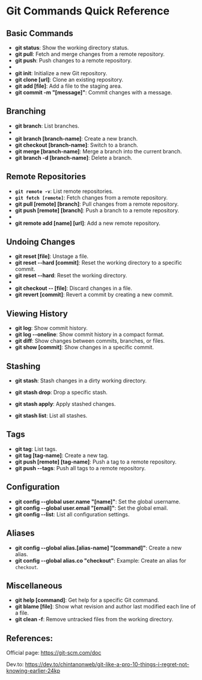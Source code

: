 # Git Commands Quick Reference

## Basic Commands
- **git status**: Show the working directory status.
- **git pull**: Fetch and merge changes from a remote repository.
- **git push**: Push changes to a remote repository.
-
- **git init**: Initialize a new Git repository.
- **git clone [url]**: Clone an existing repository.
- **git add [file]**: Add a file to the staging area.
- **git commit -m "[message]"**: Commit changes with a message.

## Branching
- **git branch**: List branches.
-
- **git branch [branch-name]**: Create a new branch.
- **git checkout [branch-name]**: Switch to a branch.
- **git merge [branch-name]**: Merge a branch into the current branch.
- **git branch -d [branch-name]**: Delete a branch.

## Remote Repositories
- **`git remote -v`**: List remote repositories.
- **`git fetch [remote]`**: Fetch changes from a remote repository.
- **git pull [remote] [branch]**: Pull changes from a remote repository.
- **git push [remote] [branch]**: Push a branch to a remote repository.
-
- **git remote add [name] [url]**: Add a new remote repository.

## Undoing Changes
- **git reset [file]**: Unstage a file.
- **git reset --hard [commit]**: Reset the working directory to a specific commit.
- **git reset --hard**: Reset the working directory.
- 
- **git checkout -- [file]**: Discard changes in a file.
- **git revert [commit]**: Revert a commit by creating a new commit.

## Viewing History
- **git log**: Show commit history.
- **git log --oneline**: Show commit history in a compact format.
- **git diff**: Show changes between commits, branches, or files.
- **git show [commit]**: Show changes in a specific commit.

## Stashing
- **git stash**: Stash changes in a dirty working directory.
- **git stash drop**: Drop a specific stash.

- **git stash apply**: Apply stashed changes.
- **git stash list**: List all stashes.

## Tags
- **git tag**: List tags.
- **git tag [tag-name]**: Create a new tag.
- **git push [remote] [tag-name]**: Push a tag to a remote repository.
- **git push --tags**: Push all tags to a remote repository.

## Configuration
- **git config --global user.name "[name]"**: Set the global username.
- **git config --global user.email "[email]"**: Set the global email.
- **git config --list**: List all configuration settings.

## Aliases
- **git config --global alias.[alias-name] "[command]"**: Create a new alias.
- **git config --global alias.co "checkout"**: Example: Create an alias for `checkout`.

## Miscellaneous
- **git help [command]**: Get help for a specific Git command.
- **git blame [file]**: Show what revision and author last modified each line of a file.
- **git clean -f**: Remove untracked files from the working directory.

## References:

Official page:
  https://git-scm.com/doc

Dev.to:
  https://dev.to/chintanonweb/git-like-a-pro-10-things-i-regret-not-knowing-earlier-24kp
